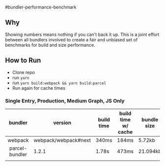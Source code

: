 #bundler-performance-benchmark

## Why
Showing numbers means nothing if you can't back it up. This is a joint effort between all bundlers involved to create a fair and unbiased set of benchmarks for build and size performance. 

## How to Run
* Clone repo
* run `yarn`
* run `yarn build:webpack && yarn build:parcel`
* Run again for cache times

### Single Entry, Production, Medium Graph, JS Only

|     bundler    | version              | build time | build time w/ cache | bundle size |
|:--------------:|----------------------|------------|---------------------|-------------|
| webpack        | webpack/webpack#next |    340ms   |         184ms       |    5.72kb   |
| parcel-bundler | 1.2.1                |    1.78s   |         473ms       |  21.094kb   |
|                |                      |            |                     |             |

<!-- ### Multiple Entry, Production, Medium Graph, JS Only

|     bundler    | version              | build time | build time w/ cache | bundle size |
|:--------------:|----------------------|------------|---------------------|-------------|
| webpack        | webpack/webpack#next |    340ms   |         184ms       |    566b     |
| parcel-bundler | 1.2.1                |    1.78s   |         473ms       |  21.094kb   |
|                |                      |            |                     |             | -->